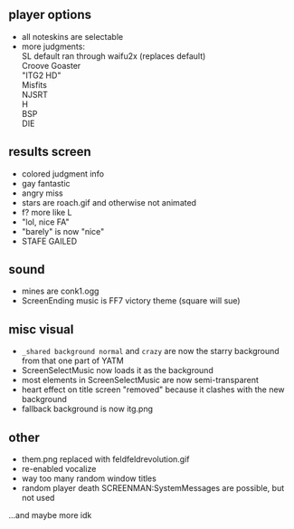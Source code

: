 ## player options
- all noteskins are selectable
- more judgments:  
SL default ran through waifu2x (replaces default)  
Croove Goaster  
"ITG2 HD"  
Misfits  
NJSRT  
H  
BSP  
DIE  

## results screen
- colored judgment info
- gay fantastic
- angry miss
- stars are roach.gif and otherwise not animated
- f? more like L
- "lol, nice FA"
- "barely" is now "nice"
- STAFE GAILED

## sound
- mines are conk1.ogg
- ScreenEnding music is FF7 victory theme (square will sue)

## misc visual
- `_shared background normal` and `crazy` are now the starry background from that one part of YATM
- ScreenSelectMusic now loads it as the background
- most elements in ScreenSelectMusic are now semi-transparent
- heart effect on title screen "removed" because it clashes with the new background
- fallback background is now itg.png

## other
- them.png replaced with feldfeldrevolution.gif
- re-enabled vocalize
- way too many random window titles
- random player death SCREENMAN:SystemMessages are possible, but not used

...and maybe more idk
